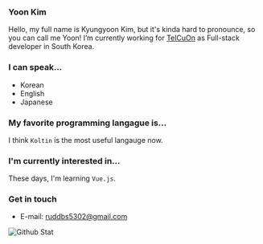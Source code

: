 ### Yoon Kim
Hello, my full name is Kyungyoon Kim, but it's kinda hard to pronounce, so you can call me Yoon!
I’m currently working for [TelCuOn](https://www.telcuon.com) as Full-stack developer in South Korea.

### I can speak...
- Korean
- English
- Japanese

### My favorite programming langague is...
I think `Koltin` is the most useful langauge now.

### I'm currently interested in...
These days, I'm learning `Vue.js`. 

### Get in touch
- E-mail: ruddbs5302@gmail.com

![Github Stat](https://github-readme-stats.vercel.app/api?username=pemassi&show_icons=true)
